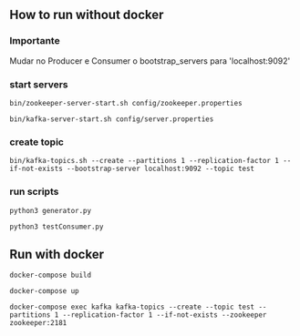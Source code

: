 ## How to run without docker

### Importante

Mudar no Producer e Consumer o bootstrap_servers para 'localhost:9092'


### start servers

    bin/zookeeper-server-start.sh config/zookeeper.properties

    bin/kafka-server-start.sh config/server.properties

### create topic

    bin/kafka-topics.sh --create --partitions 1 --replication-factor 1 --if-not-exists --bootstrap-server localhost:9092 --topic test

### run scripts

    python3 generator.py

    python3 testConsumer.py


## Run with docker

    docker-compose build

    docker-compose up

    docker-compose exec kafka kafka-topics --create --topic test --partitions 1 --replication-factor 1 --if-not-exists --zookeeper zookeeper:2181
